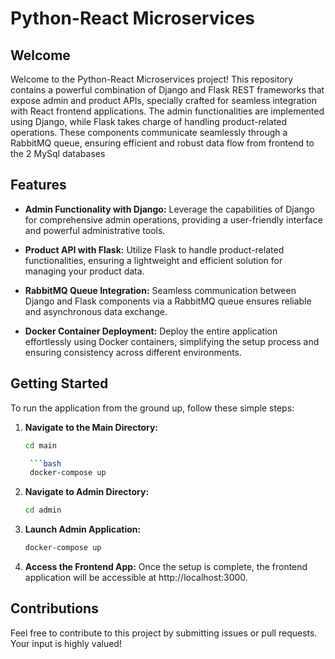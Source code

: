 # Python-React Microservices

## Welcome
Welcome to the Python-React Microservices project! This repository contains a powerful combination of Django and Flask REST frameworks that expose admin and product APIs, specially crafted for seamless integration with React frontend applications. The admin functionalities are implemented using Django, while Flask takes charge of handling product-related operations. These components communicate seamlessly through a RabbitMQ queue, ensuring efficient and robust data flow from frontend to the 2 MySql databases

## Features

- **Admin Functionality with Django:** Leverage the capabilities of Django for comprehensive admin operations, providing a user-friendly interface and powerful administrative tools.

- **Product API with Flask:** Utilize Flask to handle product-related functionalities, ensuring a lightweight and efficient solution for managing your product data.

- **RabbitMQ Queue Integration:** Seamless communication between Django and Flask components via a RabbitMQ queue ensures reliable and asynchronous data exchange.

- **Docker Container Deployment:** Deploy the entire application effortlessly using Docker containers, simplifying the setup process and ensuring consistency across different environments.

## Getting Started

To run the application from the ground up, follow these simple steps:

1. **Navigate to the Main Directory:**

   ```bash
   cd main

    ```bash
    docker-compose up

2. **Navigate to Admin Directory:**

    ```bash
    cd admin

3. **Launch Admin Application:**

    ```bash
    docker-compose up

4. **Access the Frontend App:**
    Once the setup is complete, the frontend application will be accessible at http://localhost:3000.

## Contributions
Feel free to contribute to this project by submitting issues or pull requests. Your input is highly valued!